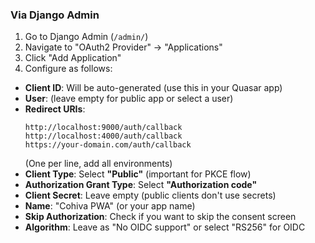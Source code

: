 ### Via Django Admin

1. Go to Django Admin (`/admin/`)
2. Navigate to "OAuth2 Provider" → "Applications"
3. Click "Add Application"
4. Configure as follows:

- **Client ID**: Will be auto-generated (use this in your Quasar app)
- **User**: (leave empty for public app or select a user)
- **Redirect URIs**:
  ```
  http://localhost:9000/auth/callback
  http://localhost:4000/auth/callback
  https://your-domain.com/auth/callback
  ```
  (One per line, add all environments)
- **Client Type**: Select **"Public"** (important for PKCE flow)
- **Authorization Grant Type**: Select **"Authorization code"**
- **Client Secret**: Leave empty (public clients don't use secrets)
- **Name**: "Cohiva PWA" (or your app name)
- **Skip Authorization**: Check if you want to skip the consent screen
- **Algorithm**: Leave as "No OIDC support" or select "RS256" for OIDC
